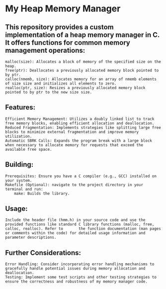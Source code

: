 # My Heap Memory Manager

## This repository provides a custom implementation of a heap memory manager in C. It offers functions for common memory management operations:
    malloc(size): Allocates a block of memory of the specified size on the heap.
    free(ptr): Deallocates a previously allocated memory block pointed to by ptr.
    calloc(nmemb, size): Allocates memory for an array of nmemb elements of size size and initializes all elements to zero.
    realloc(ptr, size): Resizes a previously allocated memory block pointed to by ptr to the new size size.

## Features:
    Efficient Memory Management: Utilizes a doubly linked list to track free memory blocks, enabling efficient allocation and deallocation.
    Reduced Fragmentation: Implements strategies like splitting large free blocks to minimize external fragmentation and improve memory utilization.
    Automatic SBRK Calls: Expands the program break with a large block when necessary to allocate memory for requests that exceed the available free space.

## Building:
    Prerequisites: Ensure you have a C compiler (e.g., GCC) installed on your system.
    Makefile (Optional): navigate to the project directory in your terminal and run:
        make: Builds the library.

## Usage:
    Include the header file (hmm.h) in your source code and use the provided functions like standard C library functions (malloc, free, calloc, realloc). Refer to       the function documentation (man pages or comments within the code) for detailed usage information and parameter descriptions.

## Further Considerations:
    Error Handling: Consider incorporating error handling mechanisms to gracefully handle potential issues during memory allocation and deallocation.
    Testing: Implement some test scripts and other testing strategies to ensure the correctness and robustness of my memory manager code.

